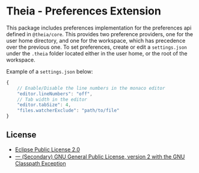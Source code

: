 # Theia - Preferences Extension

This package includes preferences implementation for the preferences api defined in `@theia/core`. This provides two preference providers, one for the user home directory, and one for the workspace, which has precedence over the previous one. To set preferences, create or edit a `settings.json` under the `.theia` folder located either in the user home, or the root of the workspace.

Example of a `settings.json` below:

```typescript
{
    // Enable/Disable the line numbers in the monaco editor
	"editor.lineNumbers": "off",
    // Tab width in the editor
	"editor.tabSize": 4,
	"files.watcherExclude": "path/to/file"
}
```

## License
- [Eclipse Public License 2.0](http://www.eclipse.org/legal/epl-2.0/)
- [一 (Secondary) GNU General Public License, version 2 with the GNU Classpath Exception](https://projects.eclipse.org/license/secondary-gpl-2.0-cp)